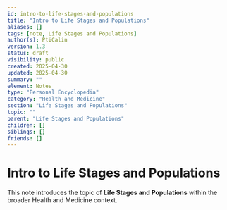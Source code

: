 ```yaml
---
id: intro-to-life-stages-and-populations
title: "Intro to Life Stages and Populations"
aliases: []
tags: [note, Life Stages and Populations]
author(s): PtiCalin
version: 1.3
status: draft
visibility: public
created: 2025-04-30
updated: 2025-04-30
summary: ""
element: Notes
type: "Personal Encyclopedia"
category: "Health and Medicine"
section: "Life Stages and Populations"
topic: ""
parent: "Life Stages and Populations"
children: []
siblings: []
friends: []
---
```

# Intro to Life Stages and Populations

This note introduces the topic of **Life Stages and Populations** within the broader Health and Medicine context.
